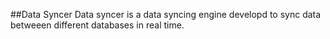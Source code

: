 ##Data Syncer
Data syncer is a data syncing engine developd to sync data betweeen different databases in real time.